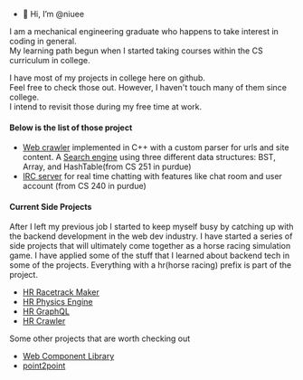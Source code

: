 - 👋 Hi, I’m @niuee

I am a mechanical engineering graduate who happens to take interest in coding in general.<br>
My learning path begun when I started taking courses within the CS curriculum in college. <br>

I have most of my projects in college here on github.<br>
Feel free to check those out. However, I haven't touch many of them since college. <br> 
I intend to revisit those during my free time at work.<br>

#### Below is the list of those project
- [Web crawler](https://github.com/niuee/simple-crawler) implemented in C++ with a custom parser for urls and site content. 
A [Search engine](https://github.com/niuee/simple-searchengine) using three different data structures: BST, Array, and HashTable(from CS 251 in purdue)
- [IRC server](https://github.com/niuee/ircserver-practice) for real time chatting with features like chat room and user account (from CS 240 in purdue)

#### Current Side Projects
After I left my previous job I started to keep myself busy by catching up with the backend development in the web dev industry. 
I have started a series of side projects that will ultimately come together as a horse racing simulation game. 
I have applied some of the stuff that I learned about backend tech in some of the projects. Everything with a hr(horse racing) prefix is part of the project. 
- [HR Racetrack Maker](https://github.com/niuee/hrracetrack-maker)
- [HR Physics Engine](https://github.com/niuee/hrphysics-simulation)
- [HR GraphQL](https://github.com/niuee/hrGraphql)
- [HR Crawler](https://github.com/niuee/hrcrawler)

Some other projects that are worth checking out
- [Web Component Library](https://github.com/niuee/vnt-component-library)
- [point2point](https://github.com/niuee/point2point)



<!---
niuee/niuee is a ✨ special ✨ repository because its `README.md` (this file) appears on your GitHub profile.
You can click the Preview link to take a look at your changes.
--->
